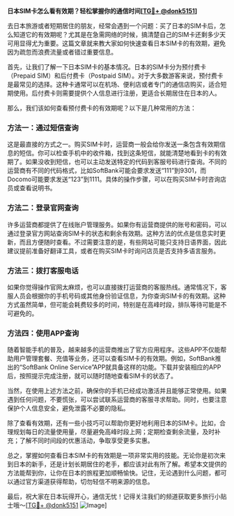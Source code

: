 **日本SIM卡怎么看有效期？轻松掌握你的通信时间[[TG💪+ @donk5151](https://t.me/s/donk5151)]**

去日本旅游或者短期居住的朋友，经常会遇到一个问题：买了日本的SIM卡后，怎么知道它的有效期呢？尤其是在急需网络的时候，搞清楚自己的SIM卡还剩多少天可用显得尤为重要。这篇文章就来教大家如何快速查看日本SIM卡的有效期，避免因为疏忽而浪费流量或者错过重要信息。

首先，让我们了解一下日本SIM卡的基本情况。日本的SIM卡分为预付费卡（Prepaid SIM）和后付费卡（Postpaid SIM）。对于大多数游客来说，预付费卡是最常见的选择。这种卡通常可以在机场、便利店或者专门的通信店购买，适合短期使用。后付费卡则需要提供个人信息进行注册，更适合长期居住在日本的人。

那么，我们该如何查看预付费卡的有效期呢？以下是几种常用的方法：

### 方法一：通过短信查询

这是最直接的方式之一。购买SIM卡时，运营商一般会给你发送一条包含有效期信息的短信。你可以检查手机中的收件箱，找到这条短信，就能清楚地看到卡的有效期了。如果没收到短信，也可以主动发送特定的代码到客服号码进行查询。不同的运营商有不同的代码格式，比如SoftBank可能会要求发送“111”到9301，而Docomo可能要求发送“123”到1111。具体的操作步骤，可以在购买SIM卡时咨询店员或查看说明书。

### 方法二：登录官网查询

许多运营商都提供了在线账户管理服务。如果你有运营商提供的账号和密码，可以通过登录官方网站查询SIM卡的状态和剩余有效期。这种方法的优点是信息实时更新，而且方便随时查看。不过需要注意的是，有些网站可能只支持日语界面，因此建议提前准备好翻译工具，或者在购买SIM卡时询问店员是否支持多语言服务。

### 方法三：拨打客服电话

如果你觉得操作官网太麻烦，也可以直接拨打运营商的客服热线。通常情况下，客服人员会根据你的手机号码或其他身份验证信息，为你查询SIM卡的有效期。这种方式虽然简单，但可能会耗费较多的时间，特别是在高峰时段，排队等待可能是不可避免的。

### 方法四：使用APP查询

随着智能手机的普及，越来越多的运营商推出了官方应用程序。这些APP不仅能帮助用户管理套餐、充值等业务，还可以查看SIM卡的有效期。例如，SoftBank推出的“SoftBank Online Service”APP就具备这样的功能。下载并安装相应的APP后，按照提示完成注册，就可以随时随地查看SIM卡的状态了。

当然，在使用上述方法之前，确保你的手机已经成功激活并且能够正常使用。如果遇到任何问题，不要慌张，可以尝试联系运营商的客服寻求帮助。同时，也要注意保护个人信息安全，避免泄露不必要的隐私。

除了查看有效期，还有一些小技巧可以帮助你更好地利用日本的SIM卡。比如，合理规划每日的流量使用量，尽量避免高峰时段上网；定期检查剩余流量，及时补充；了解不同时间段的优惠活动，争取享受更多实惠。

总之，掌握如何查看日本SIM卡的有效期是一项非常实用的技能。无论你是初次来到日本的新手，还是计划长期居住的老手，都应该对此有所了解。希望本文提供的方法能帮到你，让你在日本的旅程更加顺畅愉快。记住，无论遇到什么问题，都可以通过官方渠道获得帮助，切勿轻信不明来源的信息。

最后，祝大家在日本玩得开心，通信无忧！记得关注我们的频道获取更多旅行小贴士哦～[[TG💪+ @donk5151](https://t.me/s/donk5151) ![Image](https://i.postimg.cc/rwNCRYN7/Snipaste-2025-04-30-17-27-05.png)]